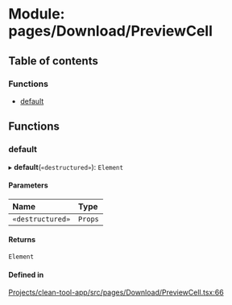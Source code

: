 # Module: pages/Download/PreviewCell

## Table of contents

### Functions

- [default](../wiki/pages.Download.PreviewCell#default)

## Functions

### default

▸ **default**(`«destructured»`): `Element`

#### Parameters

| Name | Type |
| :------ | :------ |
| `«destructured»` | `Props` |

#### Returns

`Element`

#### Defined in

[Projects/clean-tool-app/src/pages/Download/PreviewCell.tsx:66](https://github.com/yuckyh/clean-tool-app/blob/e8c585b/src/pages/Download/PreviewCell.tsx#L66)
